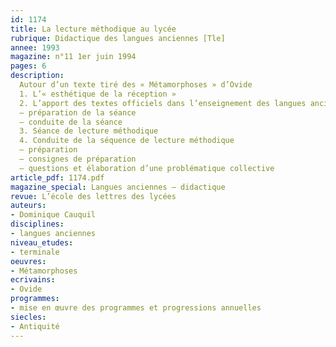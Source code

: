 ```yaml
---
id: 1174
title: La lecture méthodique au lycée
rubrique: Didactique des langues anciennes [Tle]
annee: 1993
magazine: n°11 1er juin 1994
pages: 6
description: 
  Autour d’un texte tiré des « Métamorphoses » d’Ovide
  1. L’« esthétique de la réception »
  2. L’apport des textes officiels dans l’enseignement des langues anciennes
  – préparation de la séance
  – conduite de la séance
  3. Séance de lecture méthodique
  4. Conduite de la séquence de lecture méthodique
  – préparation
  – consignes de préparation
  – questions et élaboration d’une problématique collective
article_pdf: 1174.pdf
magazine_special: Langues anciennes – didactique
revue: L’école des lettres des lycées
auteurs:
- Dominique Cauquil
disciplines:
- langues anciennes
niveau_etudes:
- terminale
oeuvres:
- Métamorphoses
ecrivains:
- Ovide
programmes:
- mise en œuvre des programmes et progressions annuelles
siecles:
- Antiquité
---
```

